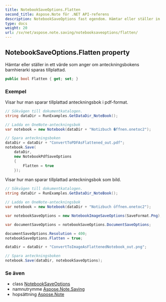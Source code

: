 ```yaml
---
title: NotebookSaveOptions.Flatten
second_title: Aspose.Note för .NET API-referens
description: NotebookSaveOptions fast egendom. Hämtar eller ställer in ett värde som anger om anteckningsbokens barnhierarki sparas tillplattad.
type: docs
weight: 20
url: /sv/net/aspose.note.saving/notebooksaveoptions/flatten/
---
```

## NotebookSaveOptions.Flatten property

Hämtar eller ställer in ett värde som anger om anteckningsbokens barnhierarki sparas tillplattad.

```csharp
public bool Flatten { get; set; }
```

### Exempel

Visar hur man sparar tillplattad anteckningsbok i pdf-format.

```csharp
// Sökvägen till dokumentkatalogen.
string dataDir = RunExamples.GetDataDir_NoteBook();

// Ladda en OneNote-anteckningsbok
var notebook = new Notebook(dataDir + "Notizbuch �ffnen.onetoc2");

// Spara anteckningsboken
dataDir = dataDir + "ConvertToPDFAsFlattened_out.pdf";
notebook.Save(
    dataDir,
    new NotebookPdfSaveOptions
    {
        Flatten = true
    });
```

Visar hur man sparar tillplattad anteckningsbok som bild.

```csharp
// Sökvägen till dokumentkatalogen.
string dataDir = RunExamples.GetDataDir_NoteBook();

// Ladda en OneNote-anteckningsbok
var notebook = new Notebook(dataDir + "Notizbuch öffnen.onetoc2");

var notebookSaveOptions = new NotebookImageSaveOptions(SaveFormat.Png);

var documentSaveOptions = notebookSaveOptions.DocumentSaveOptions;

documentSaveOptions.Resolution = 400;
notebookSaveOptions.Flatten = true;

dataDir = dataDir + "ConvertToImageAsFlattenedNotebook_out.png";

// Spara anteckningsboken
notebook.Save(dataDir, notebookSaveOptions);
```

### Se även

* class [NotebookSaveOptions](../)
* namnutrymme [Aspose.Note.Saving](../../notebooksaveoptions/)
* hopsättning [Aspose.Note](../../../)


